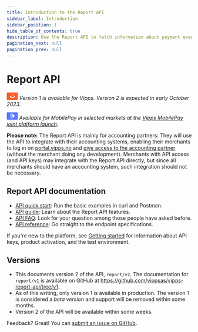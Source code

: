 ```yaml
---
title: Introduction to the Report API
sidebar_label: Introduction
sidebar_position: 1
hide_table_of_contents: true
description: Use the Report API to fetch information about payment events.
pagination_next: null
pagination_prev: null
---
```


# Report API

![Vipps](./images/vipps.png) *Version 1 is available for Vipps. Version 2 is expected in early October 2023.*

![MobilePay](./images/mp.png) *Available for MobilePay in selected markets at the [Vipps MobilePay joint platform launch](https://www.vippsmobilepay.com/#about).*

**Please note:** The Report API is mainly for accounting partners: They will use the API to integrate
with their accounting systems, enabling their merchants to log in on
[portal.vipps.no](https://portal.vipps.no)
and
[give access to the accounting partner](https://developer.vippsmobilepay.com/docs/APIs/report-api/api-guide/overview/#give-access-to-an-accounting-partner)
(without the merchant doing any development).
Merchants with API access (and API keys) may integrate with the Report API
directly, but since all merchants should have an accounting system, such integration should not be necessary.

## Report API documentation

* [API quick start](vipps-report-api-quick-start.md): Run the basic examples in curl and Postman.
* [API guide](./api-guide/README.md): Learn about the Report API features.
* [API FAQ](vipps-report-api-faq.md): Look for your question among those people have asked before.
* [API reference](https://developer.vippsmobilepay.com/api/report): Go straight to the endpoint specifications.

If you're new to the platform, see
[Getting started](https://developer.vippsmobilepay.com/docs/getting-started/)
for information about API keys, product activation, and the test environment.

## Versions

* This documents version 2 of the API, `report/v2`. The documentation for `report/v1`
  is available on GitHub at <https://github.com/vippsas/vipps-report-api/tree/v1>.
* As of this writing, only version 1 is available in production. The version 1
  is considered a *beta version* and support will be removed within some months.
* Version 2 of the API will be available within some weeks.

Feedback? Great! You can
[submit an issue on GitHub](https://github.com/vippsas/vipps-report-api/issues).

